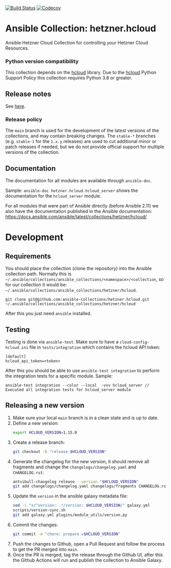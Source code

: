 [![Build Status](https://dev.azure.com/ansible/hetzner.hcloud/_apis/build/status/CI?branchName=master)](https://dev.azure.com/ansible/hetzner.hcloud/_build?definitionId=35)
[![Codecov](https://img.shields.io/codecov/c/github/ansible-collections/hetzner.hcloud)](https://codecov.io/gh/ansible-collections/hetzner.hcloud)

# Ansible Collection: hetzner.hcloud

Ansible Hetzner Cloud Collection for controlling your Hetzner Cloud Resources.

### Python version compatibility

This collection depends on the [hcloud](https://github.com/hetznercloud/hcloud-python) library. Due to the [hcloud](https://github.com/hetznercloud/hcloud-python) Python Support Policy this collection requires Python 3.8 or greater.

## Release notes

See [here](https://github.com/ansible-collections/hetzner.hcloud/tree/master/CHANGELOG.rst).

### Release policy

The `main` branch is used for the development of the latest versions of the collections, and may contain breaking changes. The `stable-*` branches (e.g. `stable-1` for the `1.x.y` releases) are used to cut additional minor or patch releases if needed, but we do not provide official support for multiple versions of the collection.

## Documentation

The documentation for all modules are available through `ansible-doc`.

Sample: `ansible-doc hetzner.hcloud.hcloud_server` shows the documentation for the `hcloud_server` module.

For all modules that were part of Ansible directly (before Ansible 2.11) we also have the documentation published in the
Ansible documentation: https://docs.ansible.com/ansible/latest/collections/hetzner/hcloud/

# Development

## Requirements

You should place the collection (clone the repository) into the Ansible collection path. Normally this
is `~/.ansible/collections/ansible_collections/<namespace>/<collection`, so for our collection it would
be: `~/.ansible/collections/ansible_collections/hetzner/hcloud`.

```
git clone git@github.com:ansible-collections/hetzner.hcloud.git ~/.ansible/collections/ansible_collections/hetzner/hcloud
```

After this you just need `ansible` installed.

## Testing

Testing is done via `ansible-test`. Make sure to have a `cloud-config-hcloud.ini` file in `tests/integration` which
contains the hcloud API token:

```
[default]
hcloud_api_token=<token>
```

After this you should be able to use `ansible-test integration` to perform the integration tests for a specific module.
Sample:

```
ansible-test integration --color --local  -vvv hcloud_server // Executed all integration tests for hcloud_server module
```

## Releasing a new version

1. Make sure your local `main` branch is in a clean state and is up to date.
2. Define a new version:
   ```sh
   export HCLOUD_VERSION=1.15.0
   ```
3. Create a release branch:
   ```sh
   git checkout -b "release-$HCLOUD_VERSION"
   ```
4. Generate the changelog for the new version, it should remove all fragments and change
   the `changelogs/changelog.yaml` and `CHANGELOG.rst`:
   ```sh
   antsibull-changelog release --version "$HCLOUD_VERSION"
   git add changelogs/changelog.yaml changelogs/fragments CHANGELOG.rst
   ```
5. Update the `version` in the ansible galaxy metadata file:
   ```sh
   sed -i "s/^version: .*/version: $HCLOUD_VERSION/" galaxy.yml
   scripts/version-sync.sh
   git add galaxy.yml plugins/module_utils/version.py
   ```
6. Commit the changes:
   ```sh
   git commit -m "chore: prepare v$HCLOUD_VERSION"
   ```
7. Push the changes to Github, open a Pull Request and follow the process to get the PR merged into `main`.
8. Once the PR is merged, tag the release through the Github UI, after this the Github Actions will run and publish the collection to Ansible
   Galaxy.
